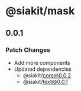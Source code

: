 # @siakit/mask

## 0.0.1

### Patch Changes

- Add more components
- Updated dependencies
  - @siakit/core@0.0.2
  - @siakit/text@0.0.1
